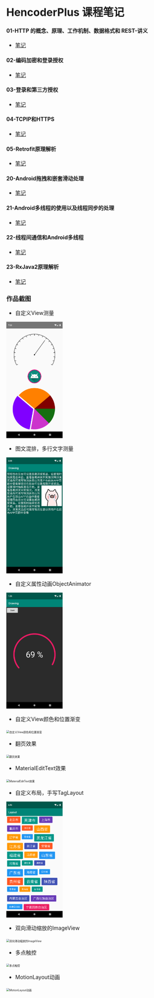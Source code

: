 # HencoderPlus 课程笔记

#### 01-HTTP 的概念、原理、工作机制、数据格式和 REST-讲义
<!--- [讲义](./note/01-HTTP工作原理.pdf "HTTP原理") -->
- [笔记](./note/01-HTTP工作原理.md "HTTP原理")

#### 02-编码加密和登录授权
<!--- [讲义](./note/02-编码加密和登录授权.pdf "编码加密和登录授权") -->
- [笔记](./note/02-编码加密和登录授权.md "编码加密和登录授权")

#### 03-登录和第三方授权
<!--- [讲义](./note/03-登录和第三方授权.pdf "登录和第三方授权") -->
- [笔记](./note/03-登录和第三方授权.md "登录和第三方授权")

#### 04-TCPIP和HTTPS
<!--- [讲义](./note/04-TCPIP和HTTPS.pdf "TCPIP和HTTPS") -->
- [笔记](./note/04-TCPIP和HTTPS.md "TCPIP和HTTPS")

#### 05-Retrofit原理解析
<!--- [讲义](./note/05-Retrofit原理解析.pdf "Retrofit原理解析") -->
- [笔记](./note/05-Retrofit原理解析.md "Retrofit原理解析")

#### 20-Android拖拽和嵌套滑动处理
<!--- [讲义](./note/20-拖拽和嵌套滑动.pdf "拖拽和滑动嵌套") -->
- [笔记](./note/20-拖拽和嵌套滑动.md "拖拽和滑动嵌套") 

#### 21-Android多线程的使用以及线程同步的处理
<!--- [讲义](./note/21-多线程和线程同步.pdf "多线程和线程同步") -->
- [笔记](./note/21-多线程和线程同步.md "多线程和线程同步") 

#### 22-线程间通信和Android多线程
<!--- [讲义](./note/22-线程间通信和Android多线程.pdf "线程间通信和Android多线程") -->
- [笔记](./note/22-线程间通信和Android多线程.md "线程间通信和Android多线程") 

#### 23-RxJava2原理解析
<!--- [讲义](./note/23-RxJava2原理解析.pdf "RxJava2原理解析") -->
- [笔记](./note/23-RxJava2原理解析.md "RxJava2原理解析") 




### 作品截图

- 自定义View测量
<img src="./images/img1.png" alt="自定义View测量" style="zoom:30%;" />



- 图文混排，多行文字测量
<img src="./images/img2.png" alt="图文混排，多行文字测量" style="zoom:30%;" />



- 自定义属性动画ObjectAnimator
<img src="./images/img3.png" alt="自定义属性动画ObjectAnimator" style="zoom:30%;" />



- 自定义View颜色和位置渐变
<img src="./images/img4.gif" alt="自定义View颜色和位置渐变" style="zoom:50%;" />



- 翻页效果
<img src="./images/img5.gif" alt="翻页效果" style="zoom:50%;" />



- MaterialEditText效果
<img src="./images/img6.gif" alt="MaterialEditText效果" style="zoom:50%;" />



- 自定义布局，手写TagLayout
<img src="./images/img7.png" alt="自定义布局，手写TagLayout" style="zoom:30%;" />



- 双向滑动缩放的ImageView
<img src="./images/img8.gif" alt="双向滑动缩放的ImageView" style="zoom:50%;" />



- 多点触控
<img src="./images/img9.gif" alt="多点触控" style="zoom:50%;" />



- MotionLayout动画
<img src="./images/img10.gif" alt="MotionLayout动画" style="zoom:50%;" />

